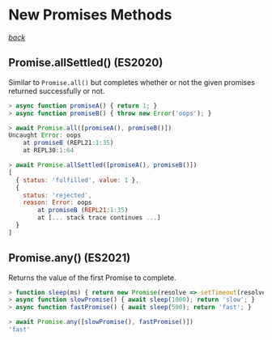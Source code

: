 # New Promises Methods

_[back](./README.md)_

## Promise.allSettled() (ES2020)

Similar to `Promise.all()` but completes whether or not the given promises returned successfully or not.

```js
> async function promiseA() { return 1; }
> async function promiseB() { throw new Error('oops'); }

> await Promise.all([promiseA(), promiseB()])
Uncaught Error: oops
    at promiseB (REPL21:1:35)
    at REPL30:1:64

> await Promise.allSettled([promiseA(), promiseB()])
[
  { status: 'fulfilled', value: 1 },
  {
    status: 'rejected',
    reason: Error: oops
        at promiseB (REPL21:1:35)
        at [... stack trace continues ...]
  }
]
```

## Promise.any() (ES2021)

Returns the value of the first Promise to complete.

```js
> function sleep(ms) { return new Promise(resolve => setTimeout(resolve, ms)); }
> async function slowPromise() { await sleep(1000); return 'slow'; }
> async function fastPromise() { await sleep(500); return 'fast'; }

> await Promise.any([slowPromise(), fastPromise()])
'fast'
```
